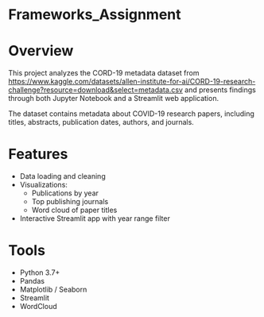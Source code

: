 # Frameworks_Assignment

# Overview
This project analyzes the CORD-19 metadata dataset from https://www.kaggle.com/datasets/allen-institute-for-ai/CORD-19-research-challenge?resource=download&select=metadata.csv and presents findings through both Jupyter Notebook and a Streamlit web application.  

The dataset contains metadata about COVID-19 research papers, including titles, abstracts, publication dates, authors, and journals.

# Features
- Data loading and cleaning
- Visualizations:
  - Publications by year
  - Top publishing journals
  - Word cloud of paper titles
- Interactive Streamlit app with year range filter

# Tools
- Python 3.7+
- Pandas
- Matplotlib / Seaborn
- Streamlit
- WordCloud

